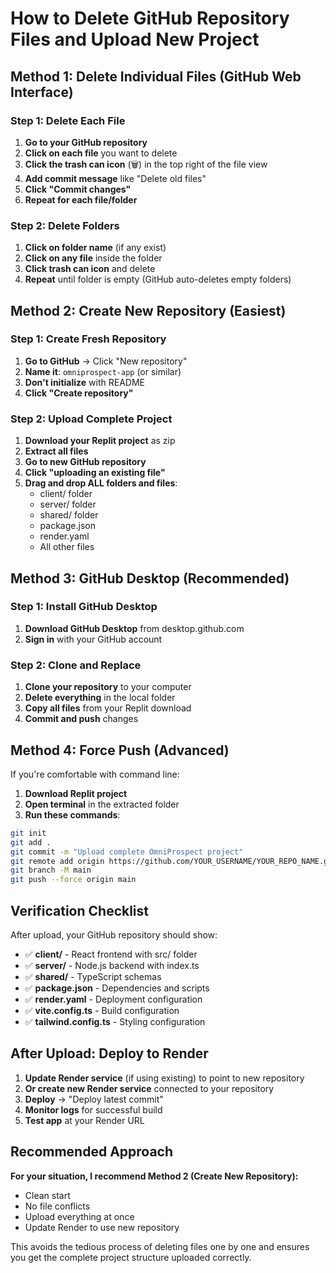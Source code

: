 # How to Delete GitHub Repository Files and Upload New Project

## Method 1: Delete Individual Files (GitHub Web Interface)

### Step 1: Delete Each File
1. **Go to your GitHub repository**
2. **Click on each file** you want to delete
3. **Click the trash can icon** (🗑️) in the top right of the file view
4. **Add commit message** like "Delete old files"
5. **Click "Commit changes"**
6. **Repeat for each file/folder**

### Step 2: Delete Folders
1. **Click on folder name** (if any exist)
2. **Click on any file** inside the folder
3. **Click trash can icon** and delete
4. **Repeat** until folder is empty (GitHub auto-deletes empty folders)

## Method 2: Create New Repository (Easiest)

### Step 1: Create Fresh Repository
1. **Go to GitHub** → Click "New repository"
2. **Name it**: `omniprospect-app` (or similar)
3. **Don't initialize** with README
4. **Click "Create repository"**

### Step 2: Upload Complete Project
1. **Download your Replit project** as zip
2. **Extract all files**
3. **Go to new GitHub repository**
4. **Click "uploading an existing file"**
5. **Drag and drop ALL folders and files**:
   - client/ folder
   - server/ folder  
   - shared/ folder
   - package.json
   - render.yaml
   - All other files

## Method 3: GitHub Desktop (Recommended)

### Step 1: Install GitHub Desktop
1. **Download GitHub Desktop** from desktop.github.com
2. **Sign in** with your GitHub account

### Step 2: Clone and Replace
1. **Clone your repository** to your computer
2. **Delete everything** in the local folder
3. **Copy all files** from your Replit download
4. **Commit and push** changes

## Method 4: Force Push (Advanced)

If you're comfortable with command line:
1. **Download Replit project**
2. **Open terminal** in the extracted folder
3. **Run these commands**:
```bash
git init
git add .
git commit -m "Upload complete OmniProspect project"
git remote add origin https://github.com/YOUR_USERNAME/YOUR_REPO_NAME.git
git branch -M main
git push --force origin main
```

## Verification Checklist

After upload, your GitHub repository should show:
- ✅ **client/** - React frontend with src/ folder
- ✅ **server/** - Node.js backend with index.ts
- ✅ **shared/** - TypeScript schemas  
- ✅ **package.json** - Dependencies and scripts
- ✅ **render.yaml** - Deployment configuration
- ✅ **vite.config.ts** - Build configuration
- ✅ **tailwind.config.ts** - Styling configuration

## After Upload: Deploy to Render

1. **Update Render service** (if using existing) to point to new repository
2. **Or create new Render service** connected to your repository
3. **Deploy** → "Deploy latest commit"
4. **Monitor logs** for successful build
5. **Test app** at your Render URL

## Recommended Approach

**For your situation, I recommend Method 2 (Create New Repository):**
- Clean start
- No file conflicts
- Upload everything at once
- Update Render to use new repository

This avoids the tedious process of deleting files one by one and ensures you get the complete project structure uploaded correctly.